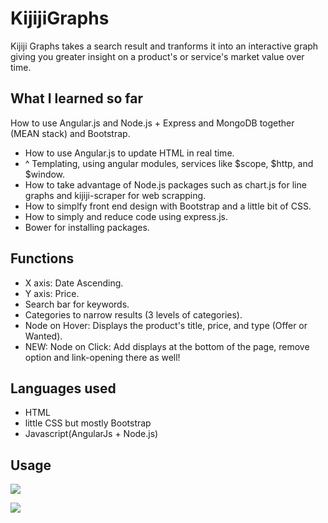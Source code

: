 
# KijijiGraphs

Kijiji Graphs takes a search result and tranforms it into an interactive graph giving you greater insight on a product's or service's market value over time.


## What I learned so far
How to use Angular.js and Node.js + Express and MongoDB together (MEAN stack) and Bootstrap.

- How to use Angular.js to update HTML in real time.
- ^ Templating, using angular modules, services like $scope, $http, and $window.
- How to take advantage of Node.js packages such as chart.js for line graphs and kijiji-scraper for web scrapping.
- How to simplfy front end design with Bootstrap and a little bit of CSS.
- How to simply and reduce code using express.js.
- Bower for installing packages.

## Functions
- X axis: Date Ascending.
- Y axis: Price.
- Search bar for keywords.
- Categories to narrow results (3 levels of categories).
- Node on Hover: Displays the product's title, price, and type (Offer or Wanted).
- NEW: Node on Click: Add displays at the bottom of the page, remove option and link-opening there as well!

## Languages used
- HTML
- little CSS but mostly Bootstrap
- Javascript(AngularJs + Node.js)


## Usage
![](categories.gif)

![](click.gif)
